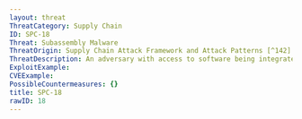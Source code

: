 ```yaml
---
layout: threat
ThreatCategory: Supply Chain
ID: SPC-18
Threat: Subassembly Malware
ThreatOrigin: Supply Chain Attack Framework and Attack Patterns [^142]
ThreatDescription: An adversary with access to software being integrated into a system during a subassembly manufacturing process can embed malware into a sub-assembly.[^142]
ExploitExample:
CVEExample:
PossibleCountermeasures: {}
title: SPC-18
rawID: 18
---
```

